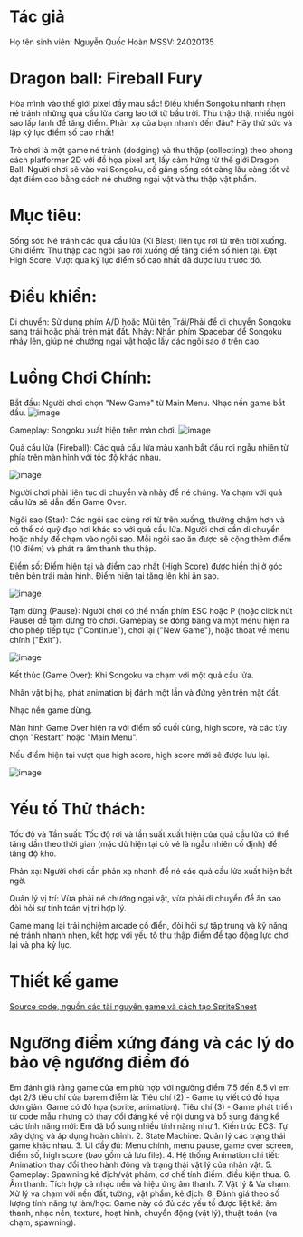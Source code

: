 # Tác giả 
Họ tên sinh viên: Nguyễn Quốc Hoàn
MSSV: 24020135

# Dragon ball: Fireball Fury

Hòa mình vào thế giới pixel đầy màu sắc! Điều khiển Songoku nhanh nhẹn né tránh những quả cầu lửa đang lao tới từ bầu trời. Thu thập thật nhiều ngôi sao lấp lánh để tăng điểm. Phản xạ của bạn nhanh đến đâu? Hãy thử sức và lập kỷ lục điểm số cao nhất!

Trò chơi là một game né tránh (dodging) và thu thập (collecting) theo phong cách platformer 2D với đồ họa pixel art, lấy cảm hứng từ thế giới Dragon Ball. Người chơi sẽ vào vai Songoku, cố gắng sống sót càng lâu càng tốt và đạt điểm cao bằng cách né chướng ngại vật và thu thập vật phẩm.

# Mục tiêu:
Sống sót: Né tránh các quả cầu lửa (Ki Blast) liên tục rơi từ trên trời xuống.
Ghi điểm: Thu thập các ngôi sao rơi xuống để tăng điểm số hiện tại.
Đạt High Score: Vượt qua kỷ lục điểm số cao nhất đã được lưu trước đó.

# Điều khiển:
Di chuyển: Sử dụng phím A/D hoặc Mũi tên Trái/Phải để di chuyển Songoku sang trái hoặc phải trên mặt đất.
Nhảy: Nhấn phím Spacebar để Songoku nhảy lên, giúp né chướng ngại vật hoặc lấy các ngôi sao ở trên cao.
# Luồng Chơi Chính:
Bắt đầu: Người chơi chọn "New Game" từ Main Menu. Nhạc nền game bắt đầu.
![image](https://github.com/user-attachments/assets/404fa1ee-6ba8-4b66-8fc9-f948ea425660)


Gameplay: Songoku xuất hiện trên màn chơi.
![image](https://github.com/user-attachments/assets/cbb26bba-9cd9-42e4-aac0-f8ed6c0c6428)


Quả cầu lửa (Fireball): Các quả cầu lửa màu xanh bắt đầu rơi ngẫu nhiên từ phía trên màn hình với tốc độ khác nhau. 

![image](https://github.com/user-attachments/assets/11edbef1-535d-4e5f-abc6-b6083db5141c)

Người chơi phải liên tục di chuyển và nhảy để né chúng. Va chạm với quả cầu lửa sẽ dẫn đến Game Over.



Ngôi sao (Star): Các ngôi sao cũng rơi từ trên xuống, thường chậm hơn và có thể có quỹ đạo hơi khác so với quả cầu lửa. Người chơi cần di chuyển hoặc nhảy để chạm vào ngôi sao. Mỗi ngôi sao ăn được sẽ cộng thêm điểm (10 điểm) và phát ra âm thanh thu thập.

Điểm số: Điểm hiện tại và điểm cao nhất (High Score) được hiển thị ở góc trên bên trái màn hình.
Điểm hiện tại tăng lên khi ăn sao.

![image](https://github.com/user-attachments/assets/9957944c-2748-4aa4-8ae1-fe33362834cf)



Tạm dừng (Pause): Người chơi có thể nhấn phím ESC hoặc P (hoặc click nút Pause) để tạm dừng trò chơi. Gameplay sẽ đóng băng và một menu hiện ra cho phép tiếp tục ("Continue"), chơi lại ("New Game"), hoặc thoát về menu chính ("Exit").

![image](https://github.com/user-attachments/assets/6a8028de-c06f-4b1a-9a74-fcef4b451e2f)


Kết thúc (Game Over):
Khi Songoku va chạm với một quả cầu lửa.

Nhân vật bị hạ, phát animation bị đánh một lần và đứng yên trên mặt đất.

Nhạc nền game dừng.

Màn hình Game Over hiện ra với điểm số cuối cùng, high score, và các tùy chọn "Restart" hoặc "Main Menu".

Nếu điểm hiện tại vượt qua high score, high score mới sẽ được lưu lại.


![image](https://github.com/user-attachments/assets/e1f689de-0544-487c-826b-84790a9844e1)


# Yếu tố Thử thách:

Tốc độ và Tần suất: Tốc độ rơi và tần suất xuất hiện của quả cầu lửa có thể tăng dần theo thời gian (mặc dù hiện tại có vẻ là ngẫu nhiên cố định) để tăng độ khó.

Phản xạ: Người chơi cần phản xạ nhanh để né các quả cầu lửa xuất hiện bất ngờ.

Quản lý vị trí: Vừa phải né chướng ngại vật, vừa phải di chuyển để ăn sao đòi hỏi sự tính toán vị trí hợp lý.

Game mang lại trải nghiệm arcade cổ điển, đòi hỏi sự tập trung và kỹ năng né tránh nhanh nhẹn, kết hợp với yếu tố thu thập điểm để tạo động lực chơi lại và phá kỷ lục.

# Thiết kế game

[Source code, nguồn các tài nguyên game và cách tạo SpriteSheet](https://github.com/freyja-06/Game_DBFF/blob/main/1sdlTest/Source%20Code%2C%20%C3%82m%20thanh%20v%C3%A0%20%C4%90%E1%BB%93%20h%E1%BB%8Da.md)


# Ngưỡng điểm xứng đáng và các lý do bảo vệ ngưỡng điểm đó
Em đánh giá rằng game của em phù hợp với ngưỡng điểm 7.5 đến 8.5 vì em đạt 2/3 tiêu chí của barem điểm là:
  Tiêu chí (2) - Game tự viết có đồ họa đơn giản: Game có đồ họa (sprite, animation).
  Tiêu chí (3) - Game phát triển từ code mẫu nhưng có thay đổi đáng kể về nội dung và bổ sung đáng kể các tính năng mới: Em đã bổ sung nhiều tính năng như 
      1. Kiến trúc ECS: Tự xây dựng và áp dụng hoàn chỉnh.
      2. State Machine: Quản lý các trạng thái game khác nhau.
      3. UI đầy đủ: Menu chính, menu pause, game over screen, điểm số, high score (bao gồm cả lưu file).
      4. Hệ thống Animation chi tiết: Animation thay đổi theo hành động và trạng thái vật lý của nhân vật.
      5. Gameplay: Spawning kẻ địch/vật phẩm, cơ chế tính điểm, điều kiện thua.
      6. Âm thanh: Tích hợp cả nhạc nền và hiệu ứng âm thanh.
      7. Vật lý & Va chạm: Xử lý va chạm với nền đất, tường, vật phẩm, kẻ địch.
      8. Đánh giá theo số lượng tính năng tự làm/học: Game này có đủ các yếu tố được liệt kê: âm thanh, nhạc nền, texture, hoạt hình, chuyển động (vật lý), thuật toán (va chạm, spawning).


